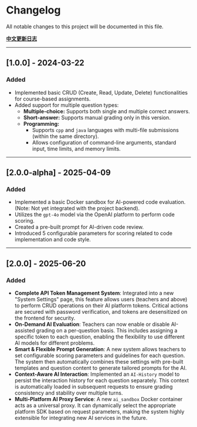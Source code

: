 # Changelog

All notable changes to this project will be documented in this file.

**[中文更新日志](./CHANGELOG.zh-CN.md)**

---

## [1.0.0] - 2024-03-22

### Added
- Implemented basic CRUD (Create, Read, Update, Delete) functionalities for course-based assignments.
- Added support for multiple question types:
    - **Multiple-choice:** Supports both single and multiple correct answers.
    - **Short-answer:** Supports manual grading only in this version.
    - **Programming:**
        - Supports `cpp` and `java` languages with multi-file submissions (within the same directory).
        - Allows configuration of command-line arguments, standard input, time limits, and memory limits.

---

## [2.0.0-alpha] - 2025-04-09

### Added
- Implemented a basic Docker sandbox for AI-powered code evaluation. (Note: Not yet integrated with the project backend).
- Utilizes the `gpt-4o` model via the OpenAI platform to perform code scoring.
- Created a pre-built prompt for AI-driven code review.
- Introduced 5 configurable parameters for scoring related to code implementation and code style.

---

## [2.0.0] - 2025-06-20

### Added
- **Complete API Token Management System**: Integrated into a new "System Settings" page, this feature allows users (teachers and above) to perform CRUD operations on their AI platform tokens. Critical actions are secured with password verification, and tokens are desensitized on the frontend for security.
- **On-Demand AI Evaluation**: Teachers can now enable or disable AI-assisted grading on a per-question basis. This includes assigning a specific token to each question, enabling the flexibility to use different AI models for different problems.
- **Smart & Flexible Prompt Generation**: A new system allows teachers to set configurable scoring parameters and guidelines for each question. The system then automatically combines these settings with pre-built templates and question content to generate tailored prompts for the AI.
- **Context-Aware AI Interaction**: Implemented an `AI-History` model to persist the interaction history for each question separately. This context is automatically loaded in subsequent requests to ensure grading consistency and stability over multiple turns.
- **Multi-Platform AI Proxy Service**: A new `ai_sandbox` Docker container acts as a universal proxy. It can dynamically select the appropriate platform SDK based on request parameters, making the system highly extensible for integrating new AI services in the future.